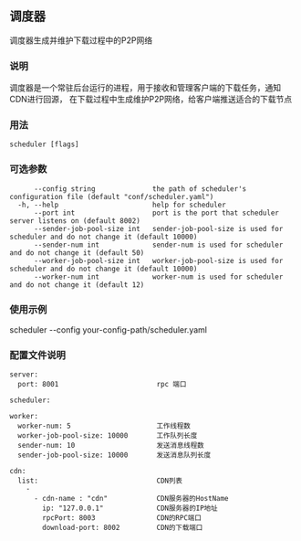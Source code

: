 ## 调度器 

调度器生成并维护下载过程中的P2P网络

### 说明

调度器是一个常驻后台运行的进程，用于接收和管理客户端的下载任务，通知CDN进行回源， 在下载过程中生成维护P2P网络，给客户端推送适合的下载节点

### 用法
```
scheduler [flags]
```

### 可选参数

```
      --config string              the path of scheduler's configuration file (default "conf/scheduler.yaml")
  -h, --help                       help for scheduler
      --port int                   port is the port that scheduler server listens on (default 8002)
      --sender-job-pool-size int   sender-job-pool-size is used for scheduler and do not change it (default 10000)
      --sender-num int             sender-num is used for scheduler and do not change it (default 50)
      --worker-job-pool-size int   worker-job-pool-size is used for scheduler and do not change it (default 10000)
      --worker-num int             worker-num is used for scheduler and do not change it (default 12)
```

### 使用示例

scheduler --config your-config-path/scheduler.yaml

### 配置文件说明

```
server:
  port: 8001                        rpc 端口

scheduler:

worker:
  worker-num: 5                     工作线程数
  worker-job-pool-size: 10000       工作队列长度
  sender-num: 10                    发送消息线程数
  sender-job-pool-size: 10000       发送消息队列长度

cdn:
  list:                             CDN列表
    -
      - cdn-name : "cdn"            CDN服务器的HostName
        ip: "127.0.0.1"             CDN服务器的IP地址
        rpcPort: 8003               CDN的RPC端口
        download-port: 8002         CDN的下载端口
```
